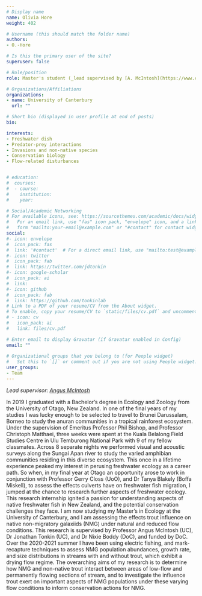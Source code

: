 ```yaml
---
# Display name
name: Olivia Hore 
weight: 402

# Username (this should match the folder name)
authors:
- O.-Hore

# Is this the primary user of the site?
superuser: false

# Role/position
role: Master's student (_lead supervised by [A. McIntosh](https://www.canterbury.ac.nz/science/contact-us/people/angus-mcintosh.html)_)

# Organizations/Affiliations
organizations:
- name: University of Canterbury
  url: ""

# Short bio (displayed in user profile at end of posts)
bio: 

interests:
- Freshwater dish
- Predator-prey interactions
- Invasions and non-native species
- Conservation biology
- Flow-related disturbances 


# education:
#  courses:
#  - course: 
#    institution: 
#    year: 

# Social/Academic Networking
# For available icons, see: https://sourcethemes.com/academic/docs/widgets/#icons
#   For an email link, use "fas" icon pack, "envelope" icon, and a link in the
#   form "mailto:your-email@example.com" or "#contact" for contact widget.
social:
#- icon: envelope
#  icon_pack: fas
#  link: '#contact'  # For a direct email link, use "mailto:test@example.org".
#- icon: twitter
#  icon_pack: fab
#  link: https://twitter.com/jdtonkin
#- icon: google-scholar
#  icon_pack: ai
#  link: 
#- icon: github
#  icon_pack: fab
#  link: https://github.com/tonkinlab
# Link to a PDF of your resume/CV from the About widget.
# To enable, copy your resume/CV to `static/files/cv.pdf` and uncomment the lines below.  
# - icon: cv
#   icon_pack: ai
#   link: files/cv.pdf

# Enter email to display Gravatar (if Gravatar enabled in Config)
email: ""
  
# Organizational groups that you belong to (for People widget)
#   Set this to `[]` or comment out if you are not using People widget.  
user_groups:
- Team
---
```


_Lead supervisor: [Angus McIntosh](https://www.canterbury.ac.nz/science/contact-us/people/angus-mcintosh.html)_


In 2019 I graduated with a Bachelor’s degree in Ecology and Zoology from the University of Otago, New Zealand. In one of the final years of my studies I was lucky enough to be selected to travel to Brunei Darussalam, Borneo to study the anuran communities in a tropical rainforest ecosystem. Under the supervision of Emeritus Professor Phil Bishop, and Professor Christoph Matthaei, three weeks were spent at the Kuala Belalong Field Studies Centre in Ulu Temburong National Park with 9 of my fellow classmates. Across 8 separate nights we performed visual and acoustic surveys along the Sungai Apan river to study the varied amphibian communities residing in this diverse ecosystem. This once in a lifetime experience peaked my interest in perusing freshwater ecology as a career path. So when, in my final year at Otago an opportunity arose to work in conjunction with Professor Gerry Closs (UoO), and Dr Tanya Blakely (Boffa Miskell), to assess the effects culverts have on freshwater fish migration, I jumped at the chance to research further aspects of freshwater ecology. This research internship ignited a passion for understanding aspects of native freshwater fish in New Zealand, and the potential conservation challenges they face. I am now studying my Master’s in Ecology at the University of Canterbury, and I am assessing the effects trout influence on native non-migratory galaxiids (NMG) under natural and reduced flow conditions. This research is supervised by Professor Angus McIntosh (UC), Dr Jonathan Tonkin (UC), and Dr Nixie Boddy (DoC), and funded by DoC. Over the 2020-2021 summer I have been using electric fishing, and mark-recapture techniques to assess NMG population abundances, growth rate, and size distributions in streams with and without trout, which exhibit a drying flow regime. The overarching aims of my research is to determine how NMG and non-native trout interact between areas of low-flow and permanently flowing sections of stream, and to investigate the influence trout exert on important aspects of NMG populations under these varying flow conditions to inform conservation actions for NMG. 
